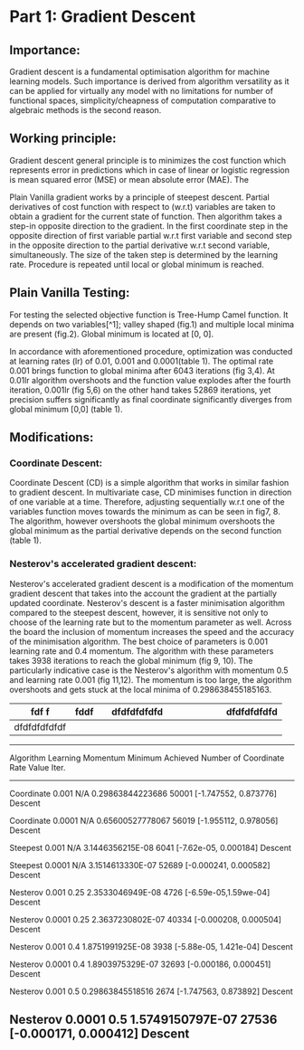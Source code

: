 # Part 1: Gradient Descent

## Importance:

Gradient descent is a fundamental optimisation algorithm for machine
learning models. Such importance is derived from algorithm versatility
as it can be applied for virtually any model with no limitations for
number of functional spaces, simplicity/cheapness of computation
comparative to algebraic methods is the second reason.

## Working principle:

Gradient descent general principle is to minimizes the cost function
which represents error in predictions which in case of linear or
logistic regression is mean squared error (MSE) or mean absolute error
(MAE). The

Plain Vanilla gradient works by a principle of steepest descent. Partial
derivatives of cost function with respect to (w.r.t) variables are taken
to obtain a gradient for the current state of function. Then algorithm
takes a step-in opposite direction to the gradient. In the first
coordinate step in the opposite direction of first variable partial
w.r.t first variable and second step in the opposite direction to the
partial derivative w.r.t second variable, simultaneously. The size of
the taken step is determined by the learning rate. Procedure is repeated
until local or global minimum is reached.

## Plain Vanilla Testing:

For testing the selected objective function is Tree-Hump Camel function.
It depends on two variables[^1]; valley shaped (fig.1) and multiple
local minima are present (fig.2). Global minimum is located at \[0, 0\].

In accordance with aforementioned procedure, optimization was conducted
at learning rates (lr) of 0.01, 0.001 and 0.0001(table 1). The optimal
rate 0.001 brings function to global minima after 6043 iterations (fig
3,4). At 0.01lr algorithm overshoots and the function value explodes
after the fourth iteration, 0.001lr (fig 5,6) on the other hand takes
52869 iterations, yet precision suffers significantly as final
coordinate significantly diverges from global minimum \[0,0\] (table 1).

## Modifications:

### Coordinate Descent: ###

Coordinate Descent (CD) is a simple algorithm that works in similar
fashion to gradient descent. In multivariate case, CD minimises function
in direction of one variable at a time. Therefore, adjusting
sequentially w.r.t one of the variables function moves towards the
minimum as can be seen in fig7, 8. The algorithm, however overshoots the
global minimum overshoots the global minimum as the partial derivative
depends on the second function (table 1).

### Nesterov's accelerated gradient descent: ###

Nesterov's accelerated gradient descent is a modification of the
momentum gradient descent that takes into the account the gradient at
the partially updated coordinate. Nesterov's descent is a faster
minimisation algorithm compared to the steepest descent, however, it is
sensitive not only to choose of the learning rate but to the momentum
parameter as well. Across the board the inclusion of momentum increases
the speed and the accuracy of the minimisation algorithm. The best
choice of parameters is 0.001 learning rate and 0.4 momentum. The
algorithm with these parameters takes 3938 iterations to reach the
global minimum (fig 9, 10). The particularly indicative case is the
Nesterov's algorithm with momentum 0.5 and learning rate 0.001 (fig
11,12). The momentum is too large, the algorithm overshoots and gets
stuck at the local minima of 0.298638455185163.

| fdf f | fddf |     | dfdfdfdfdfd |     |     |     |     |     |     | dfdfdfdfdfd |
| ----- | ---- | --- | ----------- | --- | --- | --- | --- | --- | --- | ----------- |
| dfdfdfdfdfdf      |      |     |             |     |     |     |     |     |     |             |

---------------------------------------------------------------------------------------------
Algorithm    Learning   Momentum     Minimum Achieved   Number of   Coordinate
             Rate       Value                           Iter.       
------------ ---------- ------------ ------------------ ----------- -------------------------
Coordinate   0.001      N/A          0.29863844223686   50001       \[-1.747552, 0.873776\]
Descent                                                             

Coordinate   0.0001     N/A          0.65600527778067   56019       \[-1.955112, 0.978056\]
Descent                                                             

Steepest     0.001      N/A          3.1446356215E-08   6041        \[-7.62e-05, 0.000184\]
Descent                                                             

Steepest     0.0001     N/A          3.1514613330E-07   52689       \[-0.000241, 0.000582\]
Descent                                                             

Nesterov     0.001      0.25         2.3533046949E-08   4726        \[-6.59e-05,1.59we-04\]
Descent                                                             

Nesterov     0.0001     0.25         2.3637230802E-07   40334       \[-0.000208, 0.000504\]
Descent                                                             

Nesterov     0.001      0.4          1.8751991925E-08   3938        \[-5.88e-05, 1.421e-04\]
Descent                                                             

Nesterov     0.0001     0.4          1.8903975329E-07   32693       \[-0.000186, 0.000451\]
Descent                                                             

Nesterov     0.001      0.5          0.29863845518516   2674        \[-1.747563, 0.873892\]
Descent                                                             

Nesterov     0.0001     0.5          1.5749150797E-07   27536       \[-0.000171, 0.000412\]
Descent                                                             
---------------------------------------------------------------------------------------------
